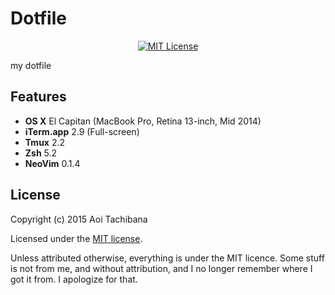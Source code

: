 # Dotfile

<p align="center">
	<a href="LICENSE">
		<img alt="MIT License" src="https://img.shields.io/badge/license-MIT-blue.svg?style=flat-square">
	</a>
</p>

my dotfile

## Features

- **OS X** El Capitan (MacBook Pro, Retina 13-inch, Mid 2014)
- **iTerm.app** 2.9 (Full-screen)
- **Tmux** 2.2
- **Zsh** 5.2
- **NeoVim** 0.1.4

## License

Copyright (c) 2015 Aoi Tachibana

Licensed under the [MIT license](LICENSE).

Unless attributed otherwise, everything is under the MIT licence. 
Some stuff is not from me, and without attribution, and I no longer remember where I got it from. 
I apologize for that.

<!-- vim:foldmethod=expr
-->
